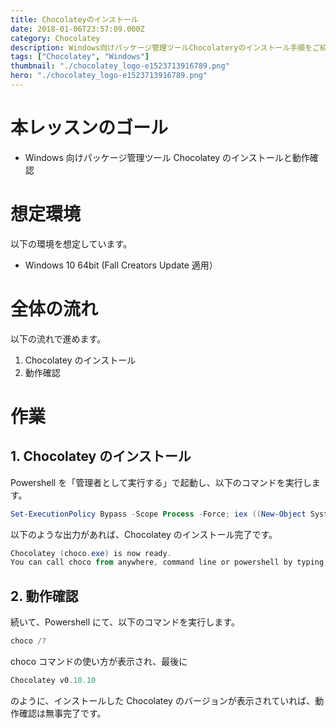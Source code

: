 ```yaml
---
title: Chocolateyのインストール
date: 2018-01-06T23:57:09.000Z
category: Chocolatey
description: Windows向けパッケージ管理ツールChocolateryのインストール手順をご紹介いたします。
tags: ["Chocolatey", "Windows"]
thumbnail: "./chocolatey_logo-e1523713916789.png"
hero: "./chocolatey_logo-e1523713916789.png"
---
```


# 本レッスンのゴール

- Windows 向けパッケージ管理ツール Chocolatey のインストールと動作確認

# 想定環境

以下の環境を想定しています。

- Windows 10 64bit (Fall Creators Update 適用）

# 全体の流れ

以下の流れで進めます。

1. Chocolatey のインストール
2. 動作確認

# 作業

## 1. Chocolatey のインストール

Powershell を「<span class="highlight">管理者として実行する</span>」で起動し、以下のコマンドを実行します。

```powershell
Set-ExecutionPolicy Bypass -Scope Process -Force; iex ((New-Object System.Net.WebClient).DownloadString('https://chocolatey.org/install.ps1'))
```

以下のような出力があれば、Chocolatey のインストール完了です。

```powershell
Chocolatey (choco.exe) is now ready.
You can call choco from anywhere, command line or powershell by typing choco.
```

## 2. 動作確認

続いて、Powershell にて、以下のコマンドを実行します。

```powershell
choco /?
```

choco コマンドの使い方が表示され、最後に

```powershell
Chocolatey v0.10.10
```

のように、インストールした Chocolatey のバージョンが表示されていれば、動作確認は無事完了です。
